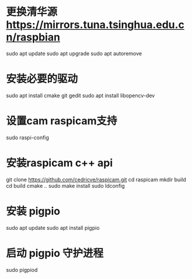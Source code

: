 # 更换清华源 https://mirrors.tuna.tsinghua.edu.cn/raspbian
sudo apt update
sudo apt upgrade
sudo apt autoremove

# 安装必要的驱动
sudo apt install cmake git gedit
sudo apt install libopencv-dev

# 设置cam raspicam支持
sudo raspi-config

# 安装raspicam c++ api
git clone https://github.com/cedricve/raspicam.git
cd raspicam
mkdir build
cd build
cmake ..
sudo make install
sudo ldconfig

# 安装 pigpio
sudo apt update
sudo apt install pigpio

# 启动 pigpio 守护进程
sudo pigpiod
